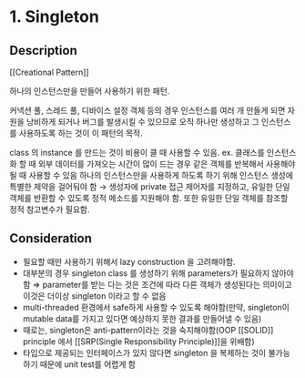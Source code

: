 # 1. Singleton

## Description

[[Creational Pattern]]

하나의 인스턴스만을 만들어 사용하기 위한 패턴.

커넥션 풀, 스레드 풀, 디바이스 설정 객체 등의 경우 인스턴스를 여러 개 만들게 되면 자원을 낭비하게 되거나 버그를 발생시킬 수 있으므로 오직 하나만 생성하고 그 인스턴스를 사용하도록 하는 것이 이 패턴의 목적.

class 의 instance 를 만드는 것이 비용이 클 때 사용할 수 있음. ex. 클래스를 인스턴스화 할 때 외부 데이터를 가져오는 시간이 많이 드는 경우
같은 객체를 반복해서 사용해야될 때 사용할 수 있음
하나의 인스턴스만을 사용하게 하도록 하기 위해 인스턴스 생성에 특별한 제약을 걸어둬야 함 → 생성자에 private 접근 제어자를 지정하고, 유일한 단일 객체를 반환할 수 있도록 정적 메소드를 지원해야 함. 또한 유일한 단일 객체를 참조할 정적 참고변수가 필요함.

## Consideration

- 필요할 때만 사용하기 위해서 lazy construction 을 고려해야함.
- 대부분의 경우 singleton class 를 생성하기 위해 parameters가 필요하지 않아야 함 ⇒ parameter를 받는 다는 것은 조건에 따라 다른 객체가 생성된다는 의미이고 이것은 더이상 singleton 이라고 할 수 없음
- multi-threaded 환경에서 safe하게 사용할 수 있도록 해야함(만약, singleton이 mutable data를 가지고 있다면 예상하지 못한 결과를 만들어낼 수 있음)
- 때로는, singleton은 anti-pattern이라는 것을 숙지해야함(OOP [[SOLID]] principle 에서 [[SRP(Single Responsibility Principle)]]을 위배함)
- 타입으로 제공되는 인터페이스가 있지 않다면 singleton 을 복제하는 것이 불가능하기 때문에 unit test를 어렵게 함
